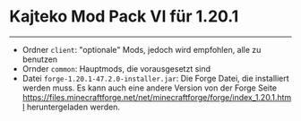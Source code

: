 # Kajteko Mod Pack VI für 1.20.1

---

- Ordner `client`:
  "optionale" Mods, jedoch wird empfohlen, alle zu benutzen
- Ornder `common`:
  Hauptmods, die vorausgesetzt sind
- Datei `forge-1.20.1-47.2.0-installer.jar`:
  Die Forge Datei, die installiert werden muss.
  Es kann auch eine andere Version von der Forge Seite https://files.minecraftforge.net/net/minecraftforge/forge/index_1.20.1.html heruntergeladen werden.
